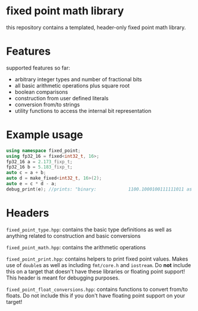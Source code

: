 # fixed point math library

this repository contains a templated, header-only fixed point math library.

# Features

supported features so far:

* arbitrary integer types and number of fractional bits
* all basic arithmetic operations plus square root
* boolean comparisons
* construction from user defined literals
* conversion from/to strings
* utility functions to access the internal bit representation


# Example usage

```cpp
using namespace fixed_point;
using fp32_16 = fixed<int32_t, 16>;
fp32_16 a = 2.173_fixp_t;
fp32_16 b = 5.183_fixp_t;
auto c = a + b;
auto d = make_fixed<int32_t, 16>(2);
auto e = c * d - a;
debug_print(e); //prints: "binary:            1100.1000100111111011 as double:      12.538986206055"
```

# Headers

`fixed_point_type.hpp`:
contains the basic type definitions as well as anything related to construction and basic conversions

`fixed_point_math.hpp`:
contains the arithmetic operations

`fixed_point_print.hpp`:
contains helpers to print fixed point values. Makes use of `double`s as well as including `fmt/core.h` and `iostream`.
Do **not** include this on a target that doesn't have these libraries or floating point support! This header is meant for debugging purposes.

`fixed_point_float_conversions.hpp`:
contains functions to convert from/to floats. Do not include this if you don't have floating point support on your target!


